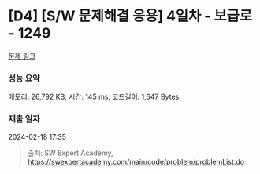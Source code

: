 # [D4] [S/W 문제해결 응용] 4일차 - 보급로 - 1249 

[문제 링크](https://swexpertacademy.com/main/code/problem/problemDetail.do?contestProbId=AV15QRX6APsCFAYD) 

### 성능 요약

메모리: 26,792 KB, 시간: 145 ms, 코드길이: 1,647 Bytes

### 제출 일자

2024-02-18 17:35



> 출처: SW Expert Academy, https://swexpertacademy.com/main/code/problem/problemList.do